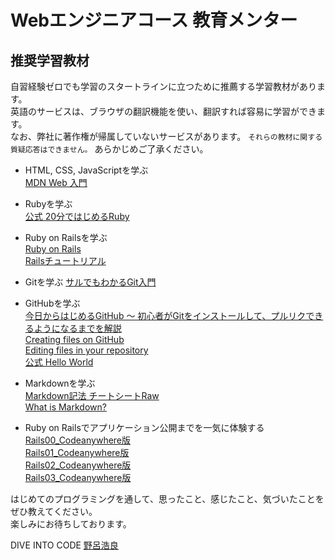 # Webエンジニアコース 教育メンター
## 推奨学習教材
  
自習経験ゼロでも学習のスタートラインに立つために推薦する学習教材があります。  
英語のサービスは、ブラウザの翻訳機能を使い、翻訳すれば容易に学習ができます。  
なお、弊社に著作権が帰属していないサービスがあります。 `それらの教材に関する質疑応答はできません。` あらかじめご了承ください。  
  
* HTML, CSS, JavaScriptを学ぶ  
[MDN Web 入門](https://developer.mozilla.org/ja/docs/Learn/Getting_started_with_the_web)  
  
* Rubyを学ぶ  
[公式 20分ではじめるRuby](https://www.ruby-lang.org/ja/documentation/quickstart/)  
  
* Ruby on Railsを学ぶ  
[Ruby on Rails](https://prog-8.com/languages/rails5)  
[Railsチュートリアル](https://railstutorial.jp/)  
  
* Gitを学ぶ
[サルでもわかるGit入門](https://backlog.com/ja/git-tutorial/intro/01/)  
  
* GitHubを学ぶ  
[今日からはじめるGitHub 〜 初心者がGitをインストールして、プルリクできるようになるまでを解説](https://employment.en-japan.com/engineerhub/entry/2017/01/31/110000)  
[Creating files on GitHub](https://github.com/blog/1327-creating-files-on-github)  
[Editing files in your repository](https://help.github.com/articles/editing-files-in-your-repository/)  
[公式 Hello World](https://guides.github.com/activities/hello-world/)  
  
* Markdownを学ぶ  
[Markdown記法 チートシートRaw](https://gist.github.com/mignonstyle/083c9e1651d7734f84c99b8cf49d57fa)  
[What is Markdown?](https://guides.github.com/features/mastering-markdown/)  
  
*  Ruby on Railsでアプリケーション公開までを一気に体験する  
[Rails00_Codeanywhere版](https://diver.diveintocode.jp/seminar_documents/rails00_codeanywhere)  
[Rails01_Codeanywhere版](https://diver.diveintocode.jp/seminar_documents/rails01_codeanywhere)  
[Rails02_Codeanywhere版](https://diver.diveintocode.jp/seminar_documents/rails02_codeanywhere)  
[Rails03_Codeanywhere版](https://diver.diveintocode.jp/seminar_documents/rails03_codeanywhere)  

はじめてのプログラミングを通して、思ったこと、感じたこと、気づいたことをぜひ教えてください。  
楽しみにお待ちしております。  

DIVE INTO CODE [野呂浩良](https://www.facebook.com/norotime)  
